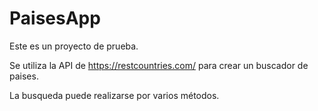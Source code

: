 # PaisesApp

Este es un proyecto de prueba.

Se utiliza la API de https://restcountries.com/ para crear un buscador de paises.

La busqueda puede realizarse por varios métodos.
